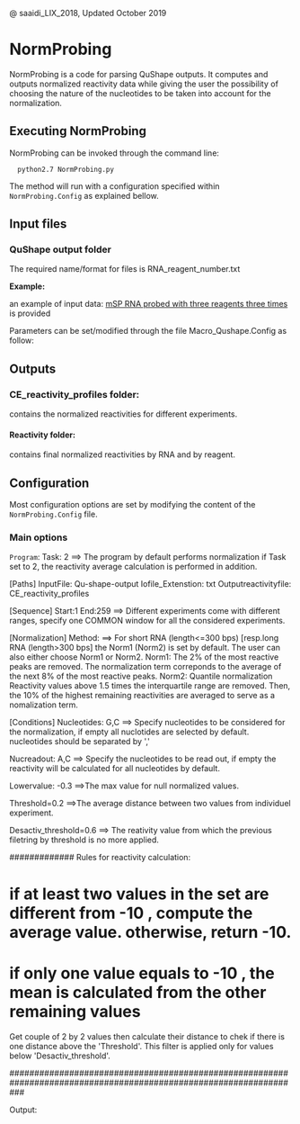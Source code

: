 @ saaidi_LIX_2018, Updated October 2019

# NormProbing

NormProbing is a code for parsing QuShape outputs.
It computes and outputs normalized reactivity data while giving the user the possibility of choosing the nature of the nucleotides to be taken into account 
for the normalization.


## Executing NormProbing

NormProbing can be invoked through the command line: 

      python2.7 NormProbing.py

The method will run with a configuration specified within `NormProbing.Config` as explained bellow.

## Input files

### QuShape output folder

The required name/format for files is RNA_reagent_number.txt 

**Example:**

an example of input data: [mSP RNA probed with three reagents three times](https://github.com/afafbioinfo/Macro_CE/tree/master/Qu-shape-output) is provided 
       
Parameters can be set/modified through the file Macro_Qushape.Config as follow:


## Outputs

###  CE_reactivity_profiles folder:
contains the normalized reactivities for different experiments.

#### Reactivity folder:
contains final normalized reactivities by RNA and by reagent.


## Configuration
Most configuration options are set by modifying the content of the `NormProbing.Config` file.

### Main options


`Program`: 
Task: 2
==> The program by default performs normalization
if Task set to 2, the reactivity average calculation is performed in addition.

[Paths]
InputFile: Qu-shape-output
Iofile_Extenstion: txt
Outputreactivityfile: CE_reactivity_profiles

[Sequence]
Start:1
End:259
==> Different experiments come with different ranges, specify one COMMON window for all the considered experiments.

[Normalization]
Method: 
==> For short RNA (length<=300 bps) [resp.long RNA (length>300 bps] the Norm1 (Norm2) is set by default. 
The user can also either choose Norm1 or Norm2.
Norm1: The 2% of the most reactive peaks are removed. The normalization term correponds to the average
of the next 8% of the most reactive peaks.
Norm2: Quantile normalization
Reactivity values above 1.5 times the interquartile range are removed.
Then, the 10% of the highest remaining reactivities are averaged to serve as a nomalization term.

[Conditions]
Nucleotides: G,C
==> Specify nucleotides to be considered for the normalization, if empty all nuclotides are selected by default.
 nucleotides should be separated by ','
 
Nucreadout: A,C
==> Specify the nucleotides to be read out, if empty the reactivity will be calculated for all nucleotides by default.

Lowervalue: -0.3 
==>The max value for null normalized values.

Threshold=0.2
==>The average distance between two values from individuel experiment.

Desactiv_threshold=0.6
==> The reativity value from which the previous filetring by threshold is no more applied. 

############# Rules for reactivity calculation:
# if at least two values in the set are different from -10 , compute the average value. otherwise, return -10.
# if only one value equals to -10 , the mean is calculated from the other remaining values 
Get couple of 2 by 2 values then calculate their distance to chek if there is one distance above the 'Threshold'.
This filter is applied only for values below 'Desactiv_threshold'.

###################################################################################################################


Output: 
